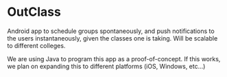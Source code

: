 OutClass
========

Android app to schedule groups spontaneously, and push notifications to the users instantaneously, given the classes one is taking.  Will be scalable to different colleges.

We are using Java to program this app as a proof-of-concept.  If this works, we plan on expanding this to different platforms (iOS, Windows, etc...)
